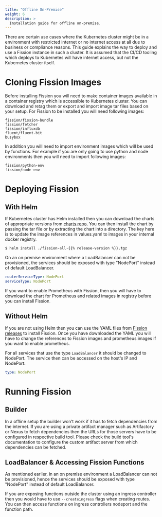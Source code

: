 ```yaml
---
title: "Offline On-Premise"
weight: 6
description: >
  Installation guide for offline on-premise.  
---
```


There are certain use cases where the Kubernetes cluster might be in a environment with restricted internet or no internet access at all due to business or compliance reasons. This guide explains the way to deploy and use a Fission instance in such a cluster. It is assumed that the CI/CD tooling which deploys to Kubernetes will have internet access, but not the Kubernetes cluster itself.

# Cloning Fission Images

Before installing Fission you will need to make container images available in a container registry which is accessible to Kubernetes cluster. You can download and retag them or export and import image tar files based on your setup. For Fission to be installed you will need following images:

```
fission/fission-bundle
fission/fetcher
fission/influxdb
fluent/fluent-bit
busybox
```

In addition you will need to import environment images which will be used by functions. For example if you are only going to use python and node environments then you will need to import following images:

```
fission/python-env
fission/node-env
```

# Deploying Fission

## With Helm

If Kubernetes cluster has Helm installed then you can download the charts of appropriate versions from [charts repo](https://github.com/fission/fission-charts). You can then install the chart by passing the tar file or by extracting the chart into a directory. The key here is to update the image references in values.yaml to images in your internal docker registry.

```bash
$ helm install ./fission-all-{{% release-version %}}.tgz
```

On an on premise environment where a LoadBalancer can not be provisioned, the services should be exposed with type "NodePort" instead of default LoadBalancer.

```yaml
routerServiceType: NodePort
serviceType: NodePort
```

If you want to enable Prometheus with Fission, then you will have to download the chart for Prometheus and related images in registry before you can install Fission.

## Without Helm

If you are not using Helm then you can use the YAML files from [Fission releases](https://github.com/fission/fission/releases) to install Fission. Once you have downloaded the YAML you will have to change the references to Fission images and prometheus images if you want to enable prometheus.

For all services that use the type `LoadBalancer` it should be changed to NodePort. The service then can be accessed on the host's IP and NodePort.

```yaml
type: NodePort
```

# Running Fission

## Builder

In a offline setup the builder won't work if it has to fetch dependencies from the internet. If you are using a private artifact manager such as Artifactory or Nexus to fetch dependencies then the URLs for those servers have to be configured  in respective build tool. Please check the build tool's documentation to configure the custom artifact server from which dependencies can be fetched.

## LoadBalancer & Accessing Fission Functions

As mentioned earlier, in an on premise environment a LoadBalancer can not be provisioned, hence the services should be exposed with type "NodePort" instead of default LoadBalancer. 

If you are exposing functions outside the cluster using an ingress controller then you would have to use `--createingress` flags when creating routes. You can then access functions on ingress controllers nodeport and the function path.
